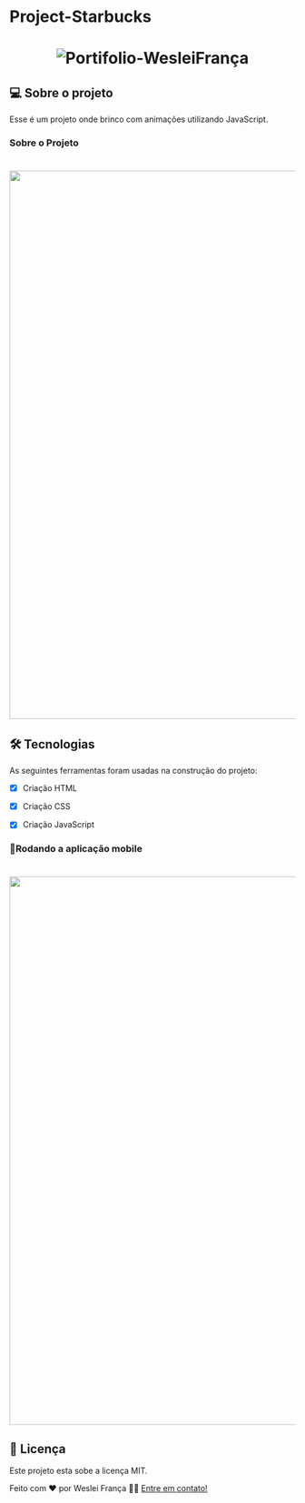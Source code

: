 # Project-Starbucks

<h1 align="center">
    <img alt="Portifolio-WesleiFrança" src="./fotos/foto-Starbucks.png" />
</h1>

## 💻 Sobre o projeto

Esse é um projeto onde brinco com animações utilizando JavaScript.

### Sobre o Projeto

<h1>
    <img width="965px" src="./fotos/Starbucks-github">
</h1>


## 🛠 Tecnologias

As seguintes ferramentas foram usadas na construção do projeto:
- [x] Criação HTML
- [x] Criação CSS
- [x] Criação JavaScript


### 📱Rodando a aplicação mobile 

<h1>
    <img width="965px" src="./fotos/Starbucks-mobile">
</h1>

## 📝 Licença

Este projeto esta sobe a licença MIT.

Feito com ❤️ por Weslei França 👋🏽 [Entre em contato!](https://www.linkedin.com/in/wesleifranca)
